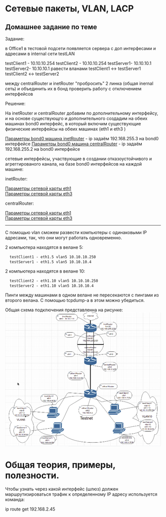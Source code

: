 # Сетевые пакеты, VLAN, LACP
## Домашнее задание  по теме

Задание:

в Office1 в тестовой подсети появляется сервера с доп интерфесами и адресами в internal сети testLAN

testClient1 - 10.10.10.254
testClient2 - 10.10.10.254
testServer1- 10.10.10.1
testServer2- 10.10.10.1
равести вланами testClient1 <-> testServer1 testClient2 <-> testServer2

между centralRouter и inetRouter "пробросить" 2 линка (общая inernal сеть) и объединить их в бонд проверить работу c отключением интерфейсов


Решение:

На inetRouter и centralRouter добавим по дополнительному интерфейсу, и на основе существующго и дополнительного создадим на обеих машинах bond0 интерфейс, в который включим существующие физические интерфейсы на обеих машинах (eth1  и eth3 )

[Параметры bond0 машина inetRouter](ansible/roles/vlan/templates/centralRouterifcfg-bond0.j2) - ip задаём 192.168.255.3  на bond0 интерфейсе
[Параметры bond0 машина centralRouter](ansible/roles/vlan/templates/inetRouterifcfg-bond0.j2) - ip задаём 192.168.255.2  на bond0 интерфейсе

сетевые интерфейсы, участвующие в создании отказоустойчивого и агреггированого канала, на базе bond0 интерфейсов на каждой машине:

inetRouter:

[Параметры сетевой карты eth1](ansible/roles/vlan/templates/inetRoutereth1.j2)  
[Параметры сетевой карты eth3](ansible/roles/vlan/templates/inetRoutereth3.j2)  

centralRouter:

[Параметры сетевой карты eth1](ansible/roles/vlan/templates/centralRoutereth1.j2)  
[Параметры сетевой карты eth3](ansible/roles/vlan/templates/centralRoutereth3.j2)  

___

С помощью vlan сможем развести компьютеры с одинаковыми IP адресами, так, что они могут работать одновременно.  

2 компьютера находятся в велане 5:

      testClient1 - eth1.5 vlan5 10.10.10.250
      testServer1 - eth1.5 vlan5 10.10.10.4

2 компьютера находятся в велане 10:

      testClient2 - eth1.10 vlan5 10.10.10.250
      testServer2 - eth1.10 vlan5 10.10.10.4


Пинги между машинами в одном велане не пересекаются с пингами из второго велана. С помощью tcpdump-a в этом можно убедиться.





Общая схема подключения представленна на рисунке:
![Схема стенда](Images/VLAN_all_topology.png)




#   Общая теория, примеры, полезности.

Чтобы узнать через какой интерфейс (шлюз) должен маршрутизироваться трафик к определенному IP адресу используется команда:

ip route get 192.168.2.45
